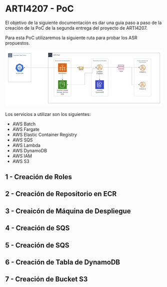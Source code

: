 # ARTI4207 - PoC

El objetivo de la siguiente documentación es dar una guia paso a paso de la creación de la PoC de la segunda entrega del proyecto de ARTI4207.

Para esta PoC utilizaremos la siguiente ruta para probar los ASR propuestos. 

![Arquitectura Propuesta para la PoC](https://github.com/camandhuercue/ARTI4207/blob/main/Arquitecturas%20Cloud%20-%20PoC%20-%20AWS.jpeg "Arquitectura propuesta para la PoC")

Los servicios a utilizar son los siguientes:

- AWS Batch
- AWS Fargate
- AWS Elastic Container Registry
- AWS SQS
- AWS Lambda
- AWS DynamoDB
- AWS IAM
- AWS S3

## 1 - Creación de Roles

## 2 - Creación de Repositorio en ECR

## 3 - Creaicón de Máquina de Despliegue

## 4 - Creación de SQS

## 5 - Creación de SQS

## 6 - Creación de Tabla de DynamoDB

## 7 - Creación de Bucket S3
